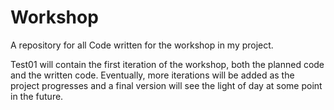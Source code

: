 # Workshop
A repository for all Code written for the workshop in my project.

Test01 will contain the first iteration of the workshop, both the planned code and the written code.
Eventually, more iterations will be added as the project progresses and a final version will see the light of day at some point in the future.
